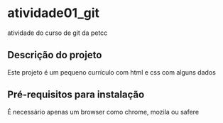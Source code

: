 # atividade01_git
atividade do curso de git da petcc

## Descrição do projeto
Este projeto é um pequeno currículo com html e css com alguns dados

## Pré-requisitos para instalação
É necessário apenas um browser como chrome, mozila ou safere
